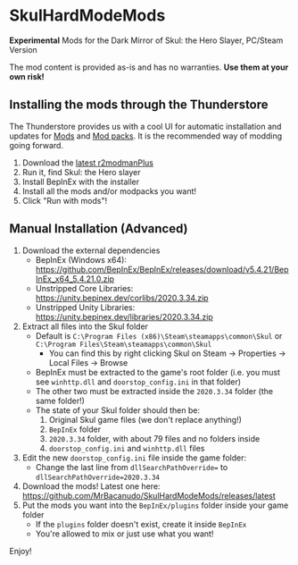 # SkulHardModeMods
**Experimental** Mods for the Dark Mirror of Skul: the Hero Slayer, PC/Steam Version

The mod content is provided as-is and has no warranties. **Use them at your own risk!**

## Installing the mods through the Thunderstore

The Thunderstore provides us with a cool UI for automatic installation and updates for
[Mods](https://thunderstore.io/c/skul-the-hero-slayer/?ordering=most-downloaded) and [Mod packs](https://thunderstore.io/c/skul-the-hero-slayer/?ordering=most-downloaded&section=modpacks).
It is the recommended way of modding going forward.

1. Download the [latest r2modmanPlus](https://github.com/ebkr/r2modmanPlus/releases/latest)
2. Run it, find Skul: the Hero slayer
3. Install BepInEx with the installer
4. Install all the mods and/or modpacks you want!
5. Click "Run with mods"!

## Manual Installation (Advanced)

1. Download the external dependencies
    * BepInEx (Windows x64): https://github.com/BepInEx/BepInEx/releases/download/v5.4.21/BepInEx_x64_5.4.21.0.zip
    * Unstripped Core Libraries: https://unity.bepinex.dev/corlibs/2020.3.34.zip
    * Unstripped Unity Libraries: https://unity.bepinex.dev/libraries/2020.3.34.zip
2. Extract all files into the Skul folder
    * Default is `C:\Program Files (x86)\Steam\steamapps\common\Skul` or `C:\Program Files\Steam\steamapps\common\Skul`
      * You can find this by right clicking Skul on Steam -> Properties -> Local Files -> Browse
    * BepInEx must be extracted to the game's root folder (i.e. you must see `winhttp.dll` and `doorstop_config.ini` in that folder)
    * The other two must be extracted inside the `2020.3.34` folder (the same folder!)
    * The state of your Skul folder should then be:
        1. Original Skul game files (we don't replace anything!)
        2. `BepInEx` folder
        3. `2020.3.34` folder, with about 79 files and no folders inside
        4. `doorstop_config.ini` and `winhttp.dll` files
3. Edit the new `doorstop_config.ini` file inside the game folder:
    * Change the last line from `dllSearchPathOverride=` to `dllSearchPathOverride=2020.3.34`
4. Download the mods! Latest one here: https://github.com/MrBacanudo/SkulHardModeMods/releases/latest
5. Put the mods you want into the `BepInEx/plugins` folder inside your game folder
    * If the `plugins` folder doesn't exist, create it inside `BepInEx`
    * You're allowed to mix or just use what you want!

Enjoy!
